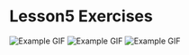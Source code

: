 # Lesson5 Exercises

![Example GIF](https://imgur.com/42Vf2PQ.png)
![Example GIF](https://imgur.com/fqHrXJF.png)
![Example GIF](https://imgur.com/dzExy6g.png)




